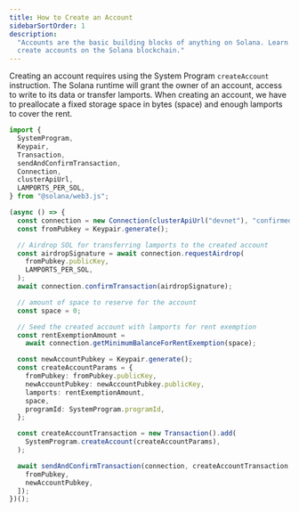 ```yaml
---
title: How to Create an Account
sidebarSortOrder: 1
description:
  "Accounts are the basic building blocks of anything on Solana. Learn how to
  create accounts on the Solana blockchain."
---
```


Creating an account requires using the System Program `createAccount`
instruction. The Solana runtime will grant the owner of an account, access to
write to its data or transfer lamports. When creating an account, we have to
preallocate a fixed storage space in bytes (space) and enough lamports to cover
the rent.

```typescript filename="create-account.ts"
import {
  SystemProgram,
  Keypair,
  Transaction,
  sendAndConfirmTransaction,
  Connection,
  clusterApiUrl,
  LAMPORTS_PER_SOL,
} from "@solana/web3.js";

(async () => {
  const connection = new Connection(clusterApiUrl("devnet"), "confirmed");
  const fromPubkey = Keypair.generate();

  // Airdrop SOL for transferring lamports to the created account
  const airdropSignature = await connection.requestAirdrop(
    fromPubkey.publicKey,
    LAMPORTS_PER_SOL,
  );
  await connection.confirmTransaction(airdropSignature);

  // amount of space to reserve for the account
  const space = 0;

  // Seed the created account with lamports for rent exemption
  const rentExemptionAmount =
    await connection.getMinimumBalanceForRentExemption(space);

  const newAccountPubkey = Keypair.generate();
  const createAccountParams = {
    fromPubkey: fromPubkey.publicKey,
    newAccountPubkey: newAccountPubkey.publicKey,
    lamports: rentExemptionAmount,
    space,
    programId: SystemProgram.programId,
  };

  const createAccountTransaction = new Transaction().add(
    SystemProgram.createAccount(createAccountParams),
  );

  await sendAndConfirmTransaction(connection, createAccountTransaction, [
    fromPubkey,
    newAccountPubkey,
  ]);
})();
```
